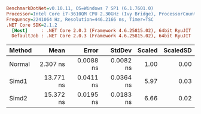 ``` ini

BenchmarkDotNet=v0.10.11, OS=Windows 7 SP1 (6.1.7601.0)
Processor=Intel Core i7-3610QM CPU 2.30GHz (Ivy Bridge), ProcessorCount=8
Frequency=2241064 Hz, Resolution=446.2166 ns, Timer=TSC
.NET Core SDK=2.1.2
  [Host]     : .NET Core 2.0.3 (Framework 4.6.25815.02), 64bit RyuJIT
  DefaultJob : .NET Core 2.0.3 (Framework 4.6.25815.02), 64bit RyuJIT


```
| Method |      Mean |     Error |    StdDev | Scaled | ScaledSD |
|------- |----------:|----------:|----------:|-------:|---------:|
| Normal |  2.307 ns | 0.0088 ns | 0.0082 ns |   1.00 |     0.00 |
|  Simd1 | 13.771 ns | 0.0411 ns | 0.0364 ns |   5.97 |     0.03 |
|  Simd2 | 15.372 ns | 0.0195 ns | 0.0183 ns |   6.66 |     0.02 |
